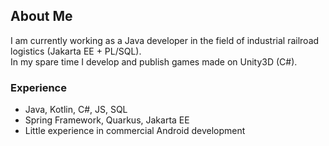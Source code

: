 ## About Me
I am currently working as a Java developer in the field of industrial railroad logistics (Jakarta EE + PL/SQL).  
In my spare time I develop and publish games made on Unity3D (C#).

### Experience
- Java, Kotlin, C#, JS, SQL
- Spring Framework, Quarkus, Jakarta EE
- Little experience in commercial Android development
